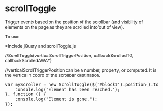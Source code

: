 scrollToggle
============

Trigger events based on the position of the scrollbar (and visibility of elements on the page as they are scrolled into/out of view).

To use:

*Include jQuery and scrollToggle.js

//ScrollToggle(verticalScrollTriggerPosition, callbackScrolledTO, callbackScrolledAWAY)

//verticalScrollTriggerPosition can be a number, property, or computed.  It is the vertical Y coord of the scrollbar destination.
<pre>
var myScroller = new ScrollToggle($('#block1').position().top, function () {
    console.log("Element has been reached.");
}, function () {
    console.log("Element is gone.");
});
</pre>
